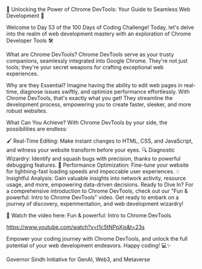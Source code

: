 🌟 Unlocking the Power of Chrome DevTools: Your Guide to Seamless Web Development 🌟

Welcome to Day 53 of the 100 Days of Coding Challenge! Today, let's delve into the realm of web development mastery with an exploration of Chrome Developer Tools 🛠️

What are Chrome DevTools?
Chrome DevTools serve as your trusty companions, seamlessly integrated into Google Chrome. They're not just tools; they're your secret weapons for crafting exceptional web experiences.

Why are they Essential?
Imagine having the ability to edit web pages in real-time, diagnose issues swiftly, and optimize performance effortlessly. With Chrome DevTools, that's exactly what you get! They streamline the development process, empowering you to create faster, sleeker, and more robust websites.

What Can You Achieve?
With Chrome DevTools by your side, the possibilities are endless:

🖌 Real-Time Editing: Make instant changes to HTML, CSS, and JavaScript, and witness your website transform before your eyes.
🔍 Diagnostic Wizardry: Identify and squash bugs with precision, thanks to powerful debugging features.
🚀 Performance Optimization: Fine-tune your website for lightning-fast loading speeds and impeccable user experiences.
💡 Insightful Analysis: Gain valuable insights into network activity, resource usage, and more, empowering data-driven decisions.
Ready to Dive In?
For a comprehensive introduction to Chrome DevTools, check out our "Fun & powerful: Intro to Chrome DevTools" video. Get ready to embark on a journey of discovery, experimentation, and web development wizardry!

🎥 Watch the video here: Fun & powerful: Intro to Chrome DevTools

https://www.youtube.com/watch?v=t1c5tNPpXjs&t=23s


Empower your coding journey with Chrome DevTools, and unlock the full potential of your web development endeavors. Happy coding! 💻✨

Governor Sindh Initiative for GenAI, Web3, and Metaverse
